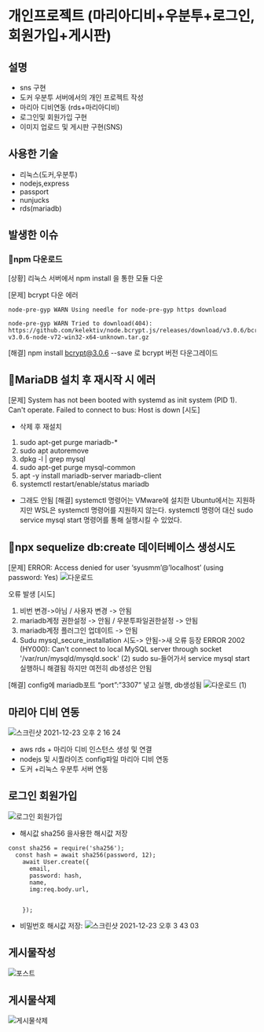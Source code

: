 # 개인프로젝트 (마리아디비+우분투+로그인,회원가입+게시판)

## 설명
- sns 구현
- 도커 우분투 서버에서의 개인 프로젝트 작성
- 마리아 디비연동 (rds+마리아디비)
- 로그인및 회원가입 구현
- 이미지 업로드 및 게시판 구현(SNS)

## 사용한 기술 
- 리눅스(도커,우분투) 
- nodejs,express
- passport
- nunjucks
- rds(mariadb)

## 발생한 이슈
### 🌱npm 다운로드
[상황] 리눅스 서버에서 npm install 을 통한 모듈 다운

[문제] bcrypt 다운 에러
```
node-pre-gyp WARN Using needle for node-pre-gyp https download 

node-pre-gyp WARN Tried to download(404): https://github.com/kelektiv/node.bcrypt.js/releases/download/v3.0.6/bcrypt_lib-v3.0.6-node-v72-win32-x64-unknown.tar.gz 
```

[해결] npm install bcrypt@3.0.6 --save 로 bcrypt 버전 다운그레이드

## 🌱MariaDB 설치 후 재시작 시 에러

[문제] System has not been booted with systemd as init system (PID 1). Can't operate.
Failed to connect to bus: Host is down
[시도]
- 삭제 후 재설치
1. sudo apt-get purge mariadb-*
2. sudo apt autoremove
3. dpkg -l | grep mysql
4. sudo apt-get purge mysql-common
5. apt -y install mariadb-server mariadb-client
6. systemctl restart/enable/status mariadb
-  그래도 안됨
[해결] systemctl 명령어는 VMware에 설치한 Ubuntu에서는 지원하지만
WSL은 systemctl 명령어를 지원하지 않는다.
systemctl 명령어 대신 sudo service mysql start 명령어를 통해 실행시킬 수 있었다.

## 🌱npx sequelize db:create 데이터베이스 생성시도
[문제] ERROR: Access denied for user ‘syusmm’@’localhost’ (using password: Yes)
![다운로드](https://user-images.githubusercontent.com/88940298/147200067-4a8f5078-db0a-4438-a90b-974dff7aa86d.png)

오류 발생 
[시도]
1. 비번 변경->아님 / 사용자 변경 -> 안됨
2. mariadb계정 권한설정 -> 안됨 / 우분투파일권한설정 -> 안됨
3. mariadb계정 플러그인 업데이트 -> 안됨  
4. Sudu mysql_secure_installation 시도-> 안됨->새 오류 등장
ERROR 2002 (HY000): Can't connect to local MySQL server through socket '/var/run/mysqld/mysqld.sock' (2) sudo su-들어가서 service mysql start 실행하니 해결됨
하지만 여전히 db생성은 안됨

[해결] config에 mariadb포트 “port”:”3307” 넣고 실행, db생성됨
![다운로드 (1)](https://user-images.githubusercontent.com/88940298/147200157-621cb424-5451-425a-b275-23e05b7f56b9.png)


## 마리아 디비 연동
![스크린샷 2021-12-23 오후 2 16 24](https://user-images.githubusercontent.com/88940298/147191584-0f8723f3-6b4d-4747-995c-d30f4127c5ef.png)
- aws rds + 마리아 디비 인스턴스 생성 및 연결
- nodejs 및 시퀄라이즈 config파일 마리아 디비 연동
- 도커 +리눅스 우분투 서버 연동

## 로그인 회원가입
![로그인 회원가입](https://user-images.githubusercontent.com/88940298/147193381-45788792-1440-4881-90f8-d9a016cde552.gif)


- 해시값 sha256 을사용한 해시값 저장
```
const sha256 = require('sha256');
  const hash = await sha256(password, 12);
    await User.create({
      email,
      password: hash,
      name,
      img:req.body.url,
    
     
    });

```
- 비밀번호 해시값 저장: ![스크린샷 2021-12-23 오후 3 43 03](https://user-images.githubusercontent.com/88940298/147199690-a110a986-26f8-4b83-becf-026f865aa41a.png)

## 게시물작성 
![포스트](https://user-images.githubusercontent.com/88940298/147194087-2c6420f2-2c15-4db5-9312-27075eaca262.gif)



## 게시물삭제 
![게시물삭제](https://user-images.githubusercontent.com/88940298/147193988-b26505a5-9786-4798-8480-530ccc6c485f.gif)
